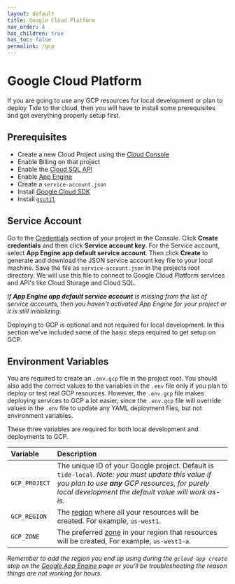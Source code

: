 ```yaml
---
layout: default
title: Google Cloud Platform
nav_order: 4
has_children: true
has_toc: false
permalink: /gcp
---
```


# Google Cloud Platform

If you are going to use any GCP resources for local development or plan to deploy Tide to the cloud, then you will have to install some prerequisites and get everything properly setup first.

## Prerequisites

* Create a new Cloud Project using the [Cloud Console](https://console.cloud.google.com/)
* Enable Billing on that project
* Enable the [Cloud SQL API](https://console.cloud.google.com/flows/enableapi?apiid=sqladmin)
* Enable [App Engine](https://console.cloud.google.com/appengine)
* Create a `service-account.json`
* Install [Google Cloud SDK](https://cloud.google.com/sdk/)
* Install [`gsutil`](https://cloud.google.com/storage/docs/gsutil_install)

## Service Account

Go to the [Credentials](https://console.cloud.google.com/apis/credentials/) section of your project in the Console. Click **Create credentials** and then click **Service account key**. For the Service account, select **App Engine app default service account**. Then click **Create** to generate and download the JSON service account key file to your local machine. Save the file as `service-account.json` in the projects root directory. We will use this file to connect to Google Cloud Platform services and API's like Cloud Storage and Cloud SQL.

_If **App Engine app default service account** is missing from the list of service accounts, then you haven't activated App Engine for your project or it is still initializing._

Deploying to GCP is optional and not required for local development. In this
section we've included some of the basic steps required to get setup on GCP.

## Environment Variables

You are required to create an `.env.gcp` file in the project root. You should also add the correct values to the variables in the `.env` file only if you plan to deploy or test real GCP resources. However, the `.env.gcp` file makes deploying services to GCP a lot easier, since the `.env.gcp` file will override values in the `.env` file to update any YAML deployment files, but not environment variables.

These three variables are required for both local development and deployments to GCP.

| Variable | Description |
| :--- | :--- |
| `GCP_PROJECT` | The unique ID of your Google project. Default is `tide-local`. _Note: you must update this value if you plan to use **any** GCP resources, for purely local development the default value will work as-is._ |
| `GCP_REGION` | The [region][regions-and-zones] where all your resources will be created. For example, `us-west1`. |
| `GCP_ZONE` | The preferred [zone][regions-and-zones] in your region that resources will be created, For example, `us-west1-a`. |

_Remember to add the region you end up using during the `gcloud app create` step on the [Google App Engine](google-app-engine.md) page or you'll be troubleshooting the reason things are not working for hours._

[regions-and-zones]: https://cloud.google.com/compute/docs/regions-zones/
